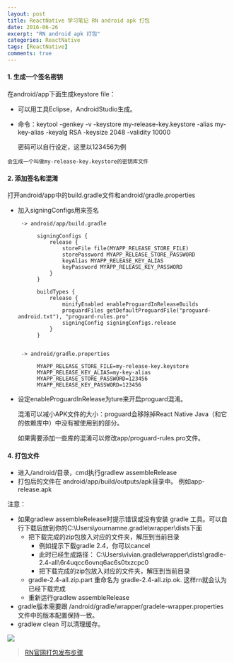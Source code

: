 ```yaml
---
layout: post
title: ReactNative 学习笔记 RN android apk 打包
date: 2016-06-26
excerpt: "RN android apk 打包"
categories: ReactNative
tags: [ReactNative]
comments: true
---
```




#### 1. 生成一个签名密钥

在android/app下面生成keystore file： 

   - 可以用工具Eclipse，AndroidStudio生成。<br>
   - 命令：keytool -genkey -v -keystore my-release-key.keystore -alias my-key-alias -keyalg RSA -keysize 2048 -validity 10000
     
     密码可以自行设定，这里以123456为例
    
    会生成一个叫做my-release-key.keystore的密钥库文件
   
   
#### 2. 添加签名和混淆
打开android/app中的build.gradle文件和android/gradle.properties

- 加入signingConfigs用来签名

       -> android/app/build.gradle
    
           	signingConfigs {
                release {
                    storeFile file(MYAPP_RELEASE_STORE_FILE)
                    storePassword MYAPP_RELEASE_STORE_PASSWORD
                    keyAlias MYAPP_RELEASE_KEY_ALIAS
                    keyPassword MYAPP_RELEASE_KEY_PASSWORD
                }
            }
    
            buildTypes {
                release {
                    minifyEnabled enableProguardInReleaseBuilds
                    proguardFiles getDefaultProguardFile("proguard-android.txt"), "proguard-rules.pro"
        			signingConfig signingConfigs.release
                }
            }
    
    
       -> android/gradle.properties
    
            MYAPP_RELEASE_STORE_FILE=my-release-key.keystore
            MYAPP_RELEASE_KEY_ALIAS=my-key-alias
            MYAPP_RELEASE_STORE_PASSWORD=123456
            MYAPP_RELEASE_KEY_PASSWORD=123456

 
- 设定enableProguardInRelease为ture来开启proguard混淆。
    
    混淆可以减小APK文件的大小：proguard会移除掉React Native Java（和它的依赖库中）中没有被使用到的部分。<br>

    如果需要添加一些库的混淆可以修改app/proguard-rules.pro文件。<br>
   
#### 4. 打包文件
   - 进入/android/目录，cmd执行gradlew assembleRelease
   - 打包后的文件在 android/app/build/outputs/apk目录中。
     例如app-release.apk
    

注意：

- 如果gradlew assembleRelease时提示错误或没有安装 gradle 工具。可以自行下载后放到你的C:\Users\yournamne\.gradle\wrapper\dists下面
  - 把下载完成的zip包放入对应的文件夹，解压到当前目录
     - 例如提示下载gradle 2.4，你可以cancel
     - 此时已经生成路径： C:\Users\vivian\.gradle\wrapper\dists\gradle-2.4-all\6r4uqcc6ovnq6ac6s0txzcpc0
     - 把下载完成的zip包放入对应的文件夹，解压到当前目录
  - gradle-2.4-all.zip.part 重命名为 gradle-2.4-all.zip.ok. 这样rn就会认为已经下载完成
  - 重新运行gradlew assembleRelease
- gradle版本需要跟 /android/gradle/wrapper/gradele-wrapper.properties 文件中的版本配置保持一致。
- gradlew clean 可以清理缓存。
   

![](http://i.imgur.com/S8sLXQ9.png)



> [RN官网打包发布步骤](https://facebook.github.io/react-native/docs/signed-apk-android.html)